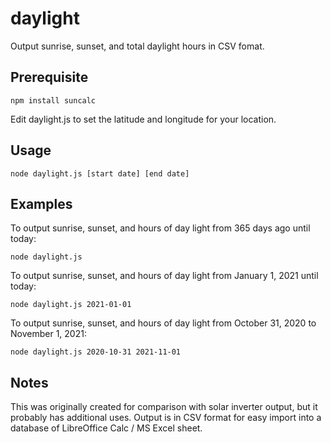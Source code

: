 # daylight
Output sunrise, sunset, and total daylight hours in CSV fomat.

## Prerequisite
`npm install suncalc`

Edit daylight.js to set the latitude and longitude for your location.

## Usage
`node daylight.js [start date] [end date]`

## Examples
To output sunrise, sunset, and hours of day light from 365 days ago until today:

`node daylight.js`
  
To output sunrise, sunset, and hours of day light from January 1, 2021 until today:

`node daylight.js 2021-01-01`

To output sunrise, sunset, and hours of day light from October 31, 2020 to November 1, 2021:

`node daylight.js 2020-10-31 2021-11-01`

## Notes
This was originally created for comparison with solar inverter output, but it probably has
additional uses. Output is in CSV format for easy import into a database of LibreOffice
Calc / MS Excel sheet.
